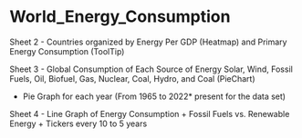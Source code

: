 # World_Energy_Consumption


Sheet 2 - Countries organized by Energy Per GDP (Heatmap) and Primary Energy Consumption (ToolTip)

Sheet 3 - Global Consumption of Each Source of Energy Solar, Wind, Fossil Fuels, Oil, Biofuel, Gas, Nuclear, Coal, Hydro, and Coal (PieChart)
   + Pie Graph for each year (From 1965 to 2022* present for the data set)

Sheet 4 - Line Graph of Energy Consumption + Fossil Fuels vs. Renewable Energy + Tickers every 10 to 5 years
